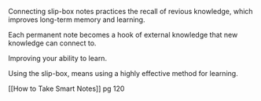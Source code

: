 Connecting slip-box notes practices the recall of revious knowledge, which improves long-term memory and learning.

Each permanent note becomes a hook of external knowledge that new knowledge can connect to. 

Improving your ability to learn.

Using the slip-box, means using a highly effective method for learning.

[[How to Take Smart Notes]] pg 120